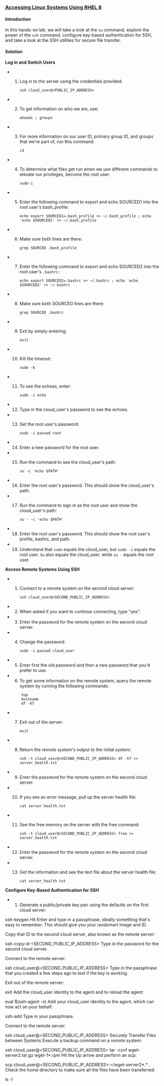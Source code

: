 ### [Accessing Linux Systems Using RHEL 8](https://learn.acloud.guru/course/red-hat-certified-system-administrator-ex200-exam-prep/learn/3a8f51da-9143-4dd2-9fcf-011db0527f5d/22be414f-b910-4b4b-bd97-20869b1a9a1f/lab/22be414f-b910-4b4b-bd97-20869b1a9a1f)

#### Introduction
In this hands-on lab, we will take a look at the `su` command, explore the power of the `ssh` command, configure key-based authentication for SSH, and take a look at the SSH utilities for secure file transfer.

#### Solution
**Log in and Switch Users**
 - 1. Log in to the server using the credentials provided:

        `ssh cloud_user@<PUBLIC_IP_ADDRESS>`
 - 2. To get information on who we are, use:

        `whoami ; groups`

 - 3. For more information on our user ID, primary group ID, and groups that we're part of, run this command:

        `id`

 - 4. To determine what files get run when we use different commands to elevate our privileges, become the root user:

        `sudo-i`

 - 5. Enter the following command to export and echo SOURCED1 into the root user's bash_profile:

        `echo export SOURCED1=.bash_profile >> ~/.bash_profile ; echo 'echo $SOURCED1' >> ~/.bash_profile`

 - 6. Make sure both lines are there:

        `grep SOURCED .bash_profile`

 - 7. Enter the following command to export and echo SOURCED2 into the root user's `.bashrc:`

        `echo export SOURCED2=.bashrc >> ~/.bashrc ; echo 'echo $SOURCED2' >> ~/.bashrc`

 - 8. Make sure both SOURCED lines are there:

        `grep SOURCED .bashrc`

 - 9. Exit by simply entering:

        `exit`
 
 - 10. Kill the timeout:

        `sudo -k`

 - 11. To see the echoes, enter:

        `sudo -i echo`

 - 12. Type in the cloud_user's password to see the echoes.

 - 13. Set the root user's password:

        `sudo -i passwd root`

 - 14. Enter a new password for the root user.

 - 15. Run the command to see the cloud_user's path:

        `su -c 'echo $PATH'`

 - 16. Enter the root user's password. This should show the cloud_user's path.

 - 17. Run the command to sign in as the root user and show the cloud_user's path:

        `su - -c 'echo $PATH'`
 - 18. Enter the root user's password. This should show the root user's profile, bashrc, and path.

 - 19. Understand that `sudo` equals the cloud_user, but `sudo -i` equals the root user. `Su` also equals the cloud_user, while `su -` equals the root user.


**Access Remote Systems Using SSH**
 - 1. Connect to a remote system on the second cloud server:

        `ssh cloud_user@<SECOND_PUBLIC_IP_ADDRESS>`
 - 2. When asked if you want to continue connecting, type "yes".

 - 3. Enter the password for the remote system on the second cloud server.

 - 4. Change the password:

        `sudo -i passwd cloud_user`

 - 5. Enter first the old password and then a new password that you'd prefer to use.

 - 6. To get some information on the remote system, query the remote system by running the following commands:

    ```shell
        top
        hostname
        df -hT
    ```
 - 7. Exit out of the server:

        `exit`
 - 8. Return the remote system's output to the initial system:

        `ssh -t cloud_user@<SECOND_PUBLIC_IP_ADDRESS> df -hT >> server_health.txt`
 - 9. Enter the password for the remote system on the second cloud server.

 - 10. If you see an error message, pull up the server health file:

        `cat server_health.txt`
 - 11. See the free memory on the server with the free command:

        ``ssh -t cloud_user@<SECOND_PUBLIC_IP_ADDRESS> free >> server_health.txt``
 - 12. Enter the password for the remote system on the second cloud server.

 - 13. Get the information and see the text file about the server health file:

        `cat server_health.txt`

**Configure Key-Based Authentication for SSH**

- 1. Generate a public/private key pair using the defaults on the first cloud server:

ssh-keygen
Hit Enter and type in a passphrase, ideally something that's easy to remember. This should give you your randomart image and ID.

Copy that ID to the second cloud server, also known as the remote server:

ssh-copy-id <SECOND_PUBLIC_IP_ADDRESS>
Type in the password for the second cloud server.

Connect to the remote server:

ssh cloud_user@<SECOND_PUBLIC_IP_ADDRESS>
Type in the passphrase that you created a few steps ago to test if the key is working.

Exit out of the remote server:

exit
Add the cloud_user identity to the agent and to reload the agent:

eval $(ssh-agent -s)
Add your cloud_user identity to the agent, which can now act on your behalf:

ssh-add
Type in your passphrase.

Connect to the remote server:

ssh cloud_user@<SECOND_PUBLIC_IP_ADDRESS>
Securely Transfer Files between Systems
Execute a backup command on a remote system:

ssh cloud_user@<SECOND_PUBLIC_IP_ADDRESS> tar -czvf wget-server2.tar.gz wget-1*.rpm
Hit the Up arrow and perform an scp:

scp cloud_user@<SECOND_PUBLIC_IP_ADDRESS>:~/wget-server2*.* .
Check the home directory to make sure all the files have been transferred:

ls -l

